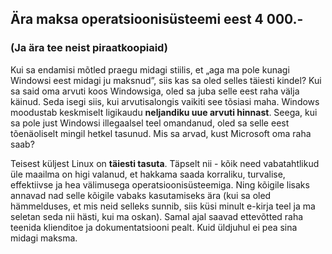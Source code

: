 <?php require("../../entete_et.php"); ?> <?php require("../../base.php"); ?>

<div id="corps">

<h2>&Auml;ra maksa operatsioonis&uuml;steemi eest 4 000.-</h2>

<h3>(Ja &auml;ra tee neist piraatkoopiaid)</h3>

Kui sa endamisi m&otilde;tled praegu midagi stiilis, et &#8222;aga ma pole kunagi Windowsi eest
midagi ju maksnud&#8221;, siis kas sa oled selles t&auml;iesti kindel? Kui sa said oma arvuti koos
Windowsiga, oled sa juba selle eest raha v&auml;lja k&auml;inud. Seda isegi siis, kui
arvutisalongis vaikiti see t&otilde;siasi maha. Windows moodustab keskmiselt ligikaudu
<b>neljandiku uue arvuti hinnast</b>. Seega, kui sa pole just Windowsi illegaalsel teel omandanud,
oled sa selle eest t&otilde;en&auml;oliselt mingil hetkel tasunud. Mis sa arvad, kust Microsoft
oma raha saab?

Teisest k&uuml;ljest Linux on <b>t&auml;iesti tasuta</b>. T&auml;pselt nii - k&otilde;ik
need vabatahtlikud &uuml;le maailma on higi valanud, et hakkama saada korraliku, turvalise,
effektiivse ja hea v&auml;limusega operatsioonis&uuml;steemiga. Ning k&otilde;igile lisaks annavad
nad selle k&otilde;igile vabaks kasutamiseks &auml;ra (kui sa oled h&auml;mmelduses, et mis neid
selleks sunnib, siis k&uuml;si minult e-kirja teel ja ma seletan seda nii h&auml;sti, kui
ma oskan). Samal ajal saavad ettev&otilde;tted raha teenida klienditoe ja dokumentatsiooni pealt.
Kuid &uuml;ldjuhul ei pea sina midagi maksma.

</div>


